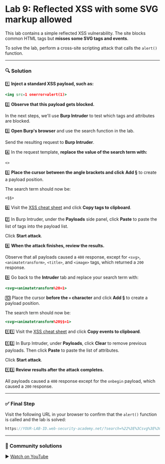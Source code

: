 # Lab 9: Reflected XSS with some SVG markup allowed

This lab contains a simple reflected XSS vulnerability. The site blocks common HTML tags but **misses some SVG tags and events**.

To solve the lab, perform a cross-site scripting attack that calls the `alert()` function.

---

### 🔍 **Solution**

1️⃣ **Inject a standard XSS payload, such as:**

```jsx
<img src=1 onerror=alert(1)>

```

2️⃣ **Observe that this payload gets blocked.**

In the next steps, we'll use **Burp Intruder** to test which tags and attributes are blocked.

3️⃣ **Open Burp's browser** and use the search function in the lab.

Send the resulting request to **Burp Intruder**.

4️⃣ In the request template, **replace the value of the search term with:**

```
<>
```

5️⃣ **Place the cursor between the angle brackets and click** **Add §** to create a payload position.

The search term should now be:

```
<§§>
```

6️⃣ Visit the [XSS cheat sheet](https://portswigger.net/web-security/cross-site-scripting/cheat-sheet) and click **Copy tags to clipboard**.

7️⃣ In Burp Intruder, under the **Payloads** side panel, click **Paste** to paste the list of tags into the payload list.

Click **Start attack**.

8️⃣ **When the attack finishes, review the results.**

Observe that all payloads caused a `400` response, except for `<svg>`, `<animatetransform>`, `<title>`, and `<image>` tags, which returned a `200` response.

9️⃣ Go back to the **Intruder** tab and replace your search term with:

```jsx
<svg><animatetransform%20=1>
```

🔟 Place the cursor **before the `=` character** and click **Add §** to create a payload position.

The search term should now be:

```jsx
<svg><animatetransform%20§§=1>
```

1️⃣1️⃣ Visit the [XSS cheat sheet](https://portswigger.net/web-security/cross-site-scripting/cheat-sheet) and click **Copy events to clipboard**.

1️⃣2️⃣ In Burp Intruder, under **Payloads**, click **Clear** to remove previous payloads. Then click **Paste** to paste the list of attributes.

Click **Start attack**.

1️⃣3️⃣ **Review results after the attack completes.**

All payloads caused a `400` response except for the `onbegin` payload, which caused a `200` response.

---

### ✅ **Final Step**

Visit the following URL in your browser to confirm that the `alert()` function is called and the lab is solved:

```jsx
https://YOUR-LAB-ID.web-security-academy.net/?search=%22%3E%3Csvg%3E%3Canimatetransform%20onbegin=alert(1)%3E
```

---

### 🎥 **Community solutions**

▶️ [Watch on YouTube](https://youtu.be/7dKk4A6viWo)
